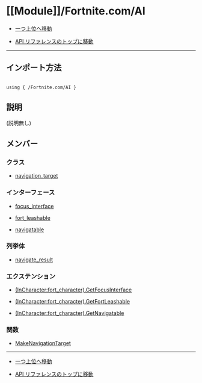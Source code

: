# [[Module]]/Fortnite.com/AI

- [一つ上位へ移動](../main.md)

- [API リファレンスのトップに移動](/main.md)

---

## インポート方法

```verse

using { /Fortnite.com/AI }

```

## 説明

(説明無し)

## メンバー

### クラス

- [navigation_target](./C_navigation_target/main.md)

### インターフェース

- [focus_interface](./I_focus_interface/main.md)

- [fort_leashable](./I_fort_leashable/main.md)

- [navigatable](./I_navigatable/main.md)

### 列挙体

- [navigate_result](./EN_navigate_result/main.md)

### エクステンション

- [(InCharacter:fort_character).GetFocusInterface](./EX_-lpar-InCharacter-colon-fort_character-rpar-.GetFocusInterface/main.md)

- [(InCharacter:fort_character).GetFortLeashable](./EX_-lpar-InCharacter-colon-fort_character-rpar-.GetFortLeashable/main.md)

- [(InCharacter:fort_character).GetNavigatable](./EX_-lpar-InCharacter-colon-fort_character-rpar-.GetNavigatable/main.md)

### 関数

- [MakeNavigationTarget](./F_MakeNavigationTarget/main.md)

---

- [一つ上位へ移動](../main.md)

- [API リファレンスのトップに移動](/main.md)
